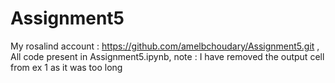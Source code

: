 # Assignment5
My rosalind account : https://github.com/amelbchoudary/Assignment5.git ,
All code present in Assignment5.ipynb,
note : I have removed the output cell from ex 1 as it was too long
